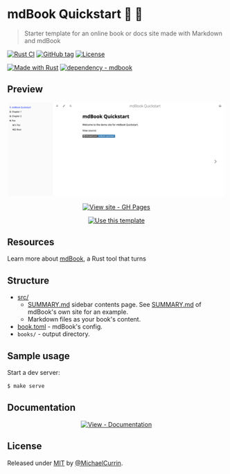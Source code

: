 # mdBook Quickstart 🦀 📙
> Starter template for an online book or docs site made with Markdown and mdBook

<!-- Badges generated with https://michaelcurrin.github.io/badge-generator/ -->

[![Rust CI](https://github.com/MichaelCurrin/mdbook-quickstart/workflows/Rust%20CI/badge.svg)](https://github.com/MichaelCurrin/mdbook-quickstart/actions/workflows/main.yml?query=workflow:"Rust+CI")
[![GitHub tag](https://img.shields.io/github/tag/MichaelCurrin/mdbook-quickstart?include_prereleases=&sort=semver)](https://github.com/MichaelCurrin/mdbook-quickstart/releases/)
[![License](https://img.shields.io/badge/License-MIT-blue)](#license)

[![Made with Rust](https://img.shields.io/badge/Rust-1-blue?logo=rust&logoColor=white)](https://www.rust-lang.org/)
[![dependency - mdbook](https://img.shields.io/badge/dependency-mdbook-blue)](https://rust-lang.github.io/mdBook/)


## Preview

<div align="center">
    
<a href="https://michaelcurrin.github.io/mdbook-quickstart/">
    <img src="/sample.png" alt="Sample screenshot" title="Sample screenshot" width="500" />
</a>
    
<br>
    
[![View site - GH Pages](https://img.shields.io/badge/View_site-GH_Pages-blue?style=for-the-badge)](https://michaelcurrin.github.io/mdbook-quickstart/)
    
[![Use this template](https://img.shields.io/badge/Generate-Use_this_template-2ea44f?style=for-the-badge)](https://github.com/MichaelCurrin/mdbook-quickstart/generate)

</div>


## Resources

Learn more about [mdBook](https://michaelcurrin.github.io/dev-resources/resources/rust/packages/mdbook.html), a Rust tool that turns


## Structure

- [src/](/src/)
    - [SUMMARY.md](/src/SUMMARY.md) sidebar contents page. See [SUMMARY.md](https://raw.githubusercontent.com/rust-lang/mdBook/master/guide/src/SUMMARY.md) of mdBook's own site for an example.
    -  Markdown files as your book's content.
- [book.toml](/book.toml) - mdBook's config.
- `books/` - output directory.


## Sample usage

Start a dev server:

```sh
$ make serve
```


## Documentation

<div align="center">

[![View - Documentation](https://img.shields.io/badge/View-Documentation-blue?style=for-the-badge)](/docs/)

</div>


## License

Released under [MIT](/LICENSE) by [@MichaelCurrin](https://github.com/MichaelCurrin).
